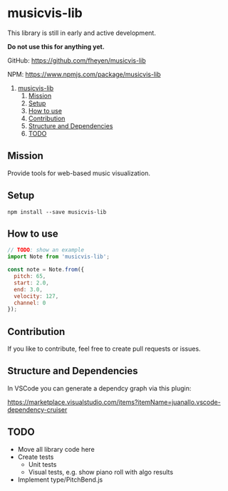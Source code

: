 # musicvis-lib

This library is still in early and active development.

**Do not use this for anything yet.**

GitHub: https://github.com/fheyen/musicvis-lib

NPM: https://www.npmjs.com/package/musicvis-lib

1. [musicvis-lib](#musicvis-lib)
   1. [Mission](#mission)
   2. [Setup](#setup)
   3. [How to use](#how-to-use)
   4. [Contribution](#contribution)
   5. [Structure and Dependencies](#structure-and-dependencies)
   6. [TODO](#todo)

## Mission

Provide tools for web-based music visualization.

## Setup

`npm install --save musicvis-lib`

## How to use

```javascript
// TODO: show an example
import Note from 'musicvis-lib';

const note = Note.from({
  pitch: 65,
  start: 2.0,
  end: 3.0,
  velocity: 127,
  channel: 0
});
```

## Contribution

If you like to contribute, feel free to create pull requests or issues.


## Structure and Dependencies

In VSCode you can generate a dependcy graph via this plugin:

https://marketplace.visualstudio.com/items?itemName=juanallo.vscode-dependency-cruiser

## TODO

- Move all library code here
- Create tests
  - Unit tests
  - Visual tests, e.g. show piano roll with algo results
- Implement type/PitchBend.js
